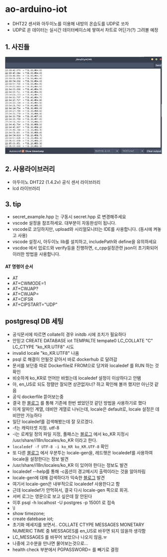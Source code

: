 # ao-arduino-iot

- DHT22 센서와 아두이노를 이용해 내방의 온습도를 UDP로 쏘자
- UDP로 쏜 데이터는 실시간 데이터베이스에 쌓여서 차트로 어딘가(?) 그려볼 예정

## 1. 사진들

![](images/01_temperature.png)

## 2. 사용라이브러리

- 아두이노 DHT22 (1.4.2v) 공식 센서 라이브러리
- lcd 라이브러리

## 3. tip

- secret_example.hpp 는 구동시 secret.hpp 로 변경해주세요
- vscode 설정을 참조하세요. 대부분이 자동완성이 됩니다.
- vscode로 코딩하지만, upload와 시리얼모니터는 IDE를 사용합니다. (동시에 켜놓고 사용)
- vscode 설정시, 아두이노 lib를 설치하고, includePath와 define을 유의하세요
- vscdoe 에서 업로드와 verify등을 진행하면, c_cpp설정관련 json이 초기화되어 이러한 방법을 사용합니다.


#### AT 명령어 순서

- AT
- AT+CWMODE=1
- AT+CWJAP?
- AT+CWJAP=
- AT+CIFSR
- AT+CIPSTART="UDP"


## postgresql DB 세팅

- 공식문서에 따르면 collate의 경우 initdb 시에 조치가 필요하다
- 안믿고 CREATE DATABASE iot TEMPALTE tempate0 LC_COLLATE "C" LC_CTYPE "ko_KR.UTF8" 시도
- invalid locale "ko_KR.UTF8" 나옴
- psql 로 해결이 안될것 같아서 바로 dockerhub 로 달려감
- 문서를 보던중 따로 Dockerfile로 FROM으로 당겨와 localedef 를 RUN 하는 것 확인
- 비슷하게 ko_KR로 언어만 바꿨는데 localedef 설정이 이상하다고 안됌
- 아, en_US로 되도 정렬만 잘되면 상관없자너? 하고 확인해 볼까 했지만 아닌것 같음
- 공식 dockerfile 뜯어보는중
- 결국 한 [블로그](https://postgresql.kr/blog/when_useing_docker_official_postgres_image.html) 를 통해 기존에 한번 썼었던것 같던 방법을 사용하기로 했다
- 이게 알파인 계열, 데비안 게열로 나뉘는데, locale은 default로, locale 설정은 데비안만 가능하다
- 일단 localedef를 검색해봤는데 잘 모르겠다.
- -f는 캐릭터셋 지정. utf-8
- -i는 로케일 정의 파일 지정, 풀패스는 [블로그](http://egloos.zum.com/sunnmoon/v/2758947) 에서 ko_KR 지정시 /usr/share/i18n/locales/ko_KR 이라고 한다.
- `localedef -f UTF-8 -i ko_KR ko_KR.UTF-8` 확인
- 또 다른 [블로그](https://bs-secretroom.blogspot.com/2012/10/locale.html) 에서 우분투는 locale-gen을, 레드헷은 localedef를 사용하여 locale을 설정한다는 정보 발견
- /usr/share/i18n/locales/ko_KR 이 있어야 한다는 정보도 발견
- localedef --help를 통해 -c옵션이 경고메시지 출력이라는 것을 알아차림
- locale-gen에 대해 검색하다가 익숙한 [블로그](https://www.44bits.io/ko/post/setup_linux_locale_on_ubuntu_and_debian_container) 발견
- 여기서 locale-gen은 내부적으로 localedef 사용한다고 함
- 근데 localedef가 안먹혀서, 결국 다시 locale-gen 쪽으로 회귀.
- 서버 로그는 영문으로 보고 싶은데 잘 안된다
- 이후 psql -h localhost -U postgres -p 15001 로 접속
- \l
- show timezone;
- create datebase iot;
- 초기화 메세지를 보면서.. COLLATE CTYPE MESSAGES MONETARY NUMERIC TIME 중 MESSAGES를 en_US로 바꾸면 되지 않을까 생각함
- LC_MESSAGES 를 바꾸어 보았으나 나오지 않음.ㅠ
- 나중에 고수분을 만나면 물어보는것으로...
- health check 부분에서 PGPASSWORD= 를 빼기로 결정
